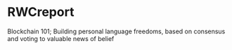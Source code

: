# RWCreport
Blockchain 101;
Building personal language freedoms, based on consensus and voting to valuable news of belief
